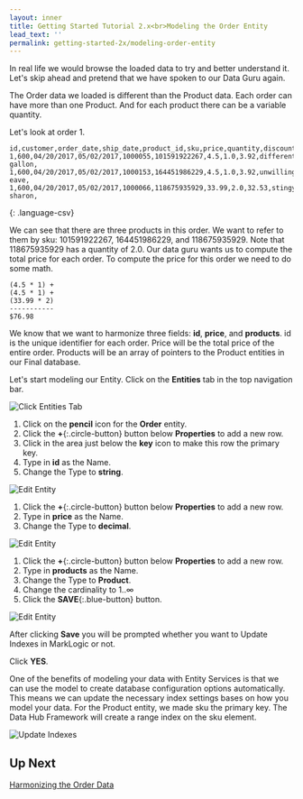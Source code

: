 ```yaml
---
layout: inner
title: Getting Started Tutorial 2.x<br>Modeling the Order Entity
lead_text: ''
permalink: getting-started-2x/modeling-order-entity
---
```


In real life we would browse the loaded data to try and better understand it. Let's skip ahead and pretend that we have spoken to our Data Guru again.

The Order data we loaded is different than the Product data. Each order can have more than one Product. And for each product there can be a variable quantity.

Let's look at order 1.

~~~
id,customer,order_date,ship_date,product_id,sku,price,quantity,discounted_price,title,description
1,600,04/20/2017,05/02/2017,1000055,101591922267,4.5,1.0,3.92,different gallon,
1,600,04/20/2017,05/02/2017,1000153,164451986229,4.5,1.0,3.92,unwilling eave,
1,600,04/20/2017,05/02/2017,1000066,118675935929,33.99,2.0,32.53,stingy sharon,
~~~
{: .language-csv}

We can see that there are three products in this order. We want to refer to them by sku: 101591922267, 164451986229, and 118675935929. Note that 118675935929 has a quantity of 2.0. Our data guru wants us to compute the total price for each order. To compute the price for this order we need to do some math.

~~~
(4.5 * 1) +
(4.5 * 1) +
(33.99 * 2)
-----------
$76.98
~~~

We know that we want to harmonize three fields: **id**, **price**, and **products**. id is the unique identifier for each order. Price will be the total price of the entire order. Products will be an array of pointers to the Product entities in our Final database.

Let's start modeling our Entity. <i class="fa fa-hand-pointer-o"></i> Click on the **Entities** tab in the top navigation bar.

![Click Entities Tab]({{site.baseurl}}/images/2x/click-entities-3.png)

1. <i class="fa fa-hand-pointer-o"></i> Click on the **pencil** icon <i class="fa fa-pencil"></i> for the **Order** entity.
1. <i class="fa fa-hand-pointer-o"></i> Click the **+**{:.circle-button} button below **Properties** to add a new row.
1. <i class="fa fa-hand-pointer-o"></i> Click in the area just below the **key** icon to make this row the primary key.
1. Type in **id** as the Name.
1. Change the Type to **string**.

![Edit Entity]({{site.baseurl}}/images/2x/edit-order-entity.png)

1. <i class="fa fa-hand-pointer-o"></i> Click the **+**{:.circle-button} button below **Properties** to add a new row.
1. Type in **price** as the Name.
1. Change the Type to **decimal**.

![Edit Entity]({{site.baseurl}}/images/2x/edit-order-entity2.png)

1. <i class="fa fa-hand-pointer-o"></i> Click the **+**{:.circle-button} button below **Properties** to add a new row.
1. Type in **products** as the Name.
1. Change the Type to **Product**.
1. Change the cardinality to 1..∞
1. <i class="fa fa-hand-pointer-o"></i> Click the **SAVE**{:.blue-button} button.

![Edit Entity]({{site.baseurl}}/images/2x/edit-order-entity3.png)

After clicking **Save** you will be prompted whether you want to Update Indexes in MarkLogic or not.

<i class="fa fa-hand-pointer-o"></i> Click **YES**.

One of the benefits of modeling your data with Entity Services is that we can use the model to create database configuration options automatically. This means we can update the necessary index settings bases on how you model your data. For the Product entity, we made sku the primary key. The Data Hub Framework will create a range index on the sku element.

![Update Indexes]({{site.baseurl}}/images/2x/update-indexes2.png)

## Up Next

[Harmonizing the Order Data](/marklogic-data-hub/getting-started-2x/harmonizing-order-data)
